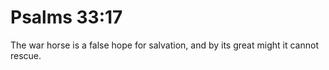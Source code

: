 # Psalms 33:17

The war horse is a false hope for salvation, and by its great might it cannot rescue.
